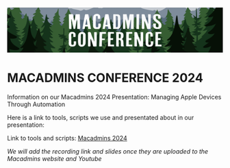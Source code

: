 <p align="center">
  <img src="/Images/macadminsbanner.png" width="900;"/>
</p>

# MACADMINS CONFERENCE 2024
Information on our Macadmins 2024 Presentation: Managing Apple Devices Through Automation

Here is a link to tools, scripts we use and presentated about in our presentation:

Link to tools and scripts: [Macadmins 2024](https://github.com/odra94/MacAdminStuff/tree/main)

*We will add the recording link and slides once they are uploaded to the Macadmins website and Youtube*
